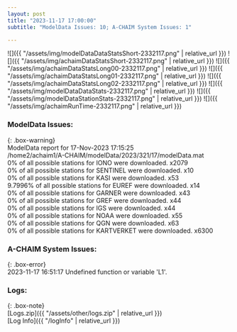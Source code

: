 ```yaml
---
layout: post
title: "2023-11-17 17:00:00"
subtitle: "ModelData Issues: 10; A-CHAIM System Issues: 1"

---
```


![]({{ "/assets/img/modelDataDataStatsShort-2332117.png" | relative_url }})
![]({{ "/assets/img/achaimDataStatsShort-2332117.png" | relative_url }})
![]({{ "/assets/img/achaimDataStatsLong00-2332117.png" | relative_url }})
![]({{ "/assets/img/achaimDataStatsLong01-2332117.png" | relative_url }})
![]({{ "/assets/img/achaimDataStatsLong02-2332117.png" | relative_url }})
![]({{ "/assets/img/modelDataDataStats-2332117.png" | relative_url }})
![]({{ "/assets/img/modelDataStationStats-2332117.png" | relative_url }})
![]({{ "/assets/img/achaimRunTime-2332117.png" | relative_url }})


### ModelData Issues:  
  
{: .box-warning}  
 ModelData report for 17-Nov-2023 17:15:25   
 /home2/achaim1/A-CHAIM/modelData/2023/321/17/modelData.mat   
 0% of all possible stations for IONO were downloaded. x2079   
 0% of all possible stations for SENTINEL were downloaded. x10   
 0% of all possible stations for KASI were downloaded. x53   
 9.7996% of all possible stations for EUREF were downloaded. x14   
 0% of all possible stations for GARNER were downloaded. x43   
 0% of all possible stations for GREF were downloaded. x44   
 0% of all possible stations for IGS were downloaded. x44   
 0% of all possible stations for NOAA were downloaded. x55   
 0% of all possible stations for QGN were downloaded. x63   
 0% of all possible stations for KARTVERKET were downloaded. x6300   
  
### A-CHAIM System Issues:  
  
{: .box-error}  
2023-11-17 16:51:17 Undefined function or variable 'L1'.  

### Logs:  
  
{: .box-note}  
[Logs.zip]({{ "/assets/other/logs.zip" | relative_url }})  
[Log Info]({{ "/logInfo" | relative_url }})  
